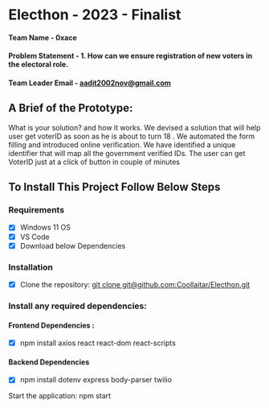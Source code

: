 # Electhon - 2023 - Finalist

#### Team Name - 0xace

#### Problem Statement - 1. How can we ensure registration of new voters in the electoral role.

#### Team Leader Email - aadit2002nov@gmail.com

## A Brief of the Prototype:

What is your solution? and how it works.
We devised a solution that will help user get voterID as soon as he is about to turn 18 . We automated the form filling and introduced online verification. We have identified a unique identifier that will map all the government verified IDs. The user can get VoterID just at a click of button in couple of minutes

## To Install This Project Follow Below Steps

### Requirements

- [x] Windows 11 OS
- [x] VS Code
- [x] Download below Dependencies

### Installation

- [x] Clone the repository: [git clone git@github.com:Coollaitar/Electhon.git](https://github.com/Coollaitar/Electhon.git)

### Install any required dependencies:

#### Frontend Dependencies :

- [x] npm install axios react react-dom react-scripts

#### Backend Dependencies

- [x] npm install dotenv express body-parser twilio

Start the application: npm start
